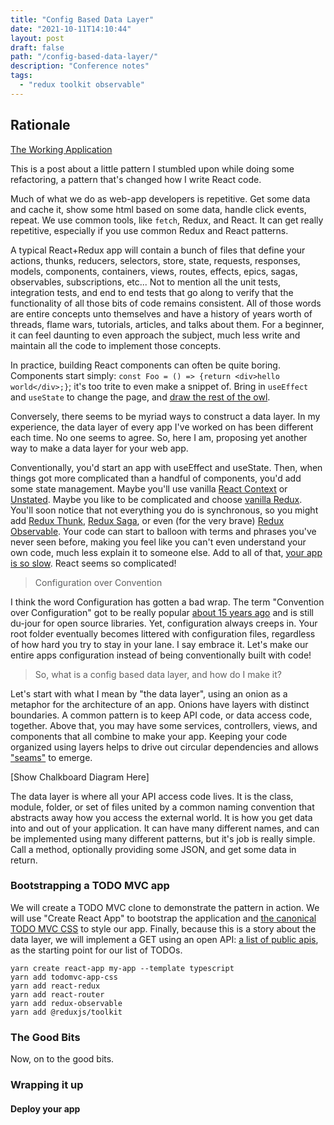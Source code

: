 ```yaml
---
title: "Config Based Data Layer"
date: "2021-10-11T14:10:44"
layout: post
draft: false
path: "/config-based-data-layer/"
description: "Conference notes"
tags:
  - "redux toolkit observable"
---
```


## Rationale

[The Working Application](https://johnaaronnelson.com/config-based-data-layer)

This is a post about a little pattern I stumbled upon while doing some refactoring, a pattern that's changed how I write React code.

Much of what we do as web-app developers is repetitive.  Get some data and cache it, show some html based on some data, handle click events, repeat.  We use common tools, like `fetch`, Redux, and React.  It can get really repetitive, especially if you use common Redux and React patterns.

A typical React+Redux app will contain a bunch of files that define your actions, thunks, reducers, selectors, store, state, requests, responses, models, components, containers, views, routes, effects, epics, sagas, observables, subscriptions, etc...  Not to mention all the unit tests, integration tests, and end to end tests that go along to verify that the functionality of all those bits of code remains consistent. All of those words are entire concepts unto themselves and have a history of years worth of threads, flame wars, tutorials, articles, and talks about them.  For a beginner, it can feel daunting to even approach the subject, much less write and maintain all the code to implement those concepts.

In practice, building React components can often be quite boring.  Components start simply: `const Foo = () => {return <div>hello world</div>;}`; it's too trite to even make a snippet of.  Bring in `useEffect` and `useState` to change the page, and [draw the rest of the owl](https://buditanrim.co/img/post/2021/03/draw_owl.jpg).

Conversely, there seems to be myriad ways to construct a data layer. In my experience, the data layer of every app I've worked on has been different each time. No one seems to agree. So, here I am, proposing yet another way to make a data layer for your web app.  


Conventionally, you'd start an app with useEffect and useState.  Then, when things got more complicated than a handful of components, you'd add some state management.  Maybe you'll use vanilla [React Context](https://kentcdodds.com/blog/how-to-use-react-context-effectively) or [Unstated](https://github.com/jamiebuilds/unstated).  Maybe you like to be complicated and choose [vanilla Redux](https://redux.js.org/usage/configuring-your-store).  You'll soon notice that not everything you do is synchronous, so you might add [Redux Thunk](https://github.com/reduxjs/redux-thunk), [Redux Saga](https://redux-saga.js.org/), or even (for the very brave) [Redux Observable](https://redux-observable.js.org/).  Your code can start to balloon with terms and phrases you've never seen before, making you feel like you can't even understand your own code, much less explain it to someone else.  Add to all of that, [your app is so slow](https://reactrocket.com/post/react-redux-optimization/).  React seems so complicated!

> Configuration over Convention

I think the word Configuration has gotten a bad wrap.  The term "Convention over Configuration" got to be really popular [about 15 years ago](https://trends.google.com/trends/explore?q=%2Fm%2F03c2qdk&date=all&geo=US) and is still du-jour for open source libraries.  Yet, configuration always creeps in. Your root folder eventually becomes littered with configuration files, regardless of how hard you try to stay in your lane.  I say embrace it.  Let's make our entire apps configuration instead of being conventionally built with code!

> So, what is a config based data layer, and how do I make it?

Let's start with what I mean by "the data layer", using an onion as a metaphor for the architecture of an app.  Onions have layers with distinct boundaries.  A common pattern is to keep API code, or data access code, together.  Above that, you may have some services, controllers, views, and components that all combine to make your app.  Keeping your code organized using layers helps to drive out circular dependencies and allows ["seams"](https://www.linkedin.com/pulse/find-seams-jens-pillgram-larsen) to emerge.

[Show Chalkboard Diagram Here]

The data layer is where all your API access code lives.  It is the class, module, folder, or set of files united by a common naming convention that abstracts away how you access the external world.  It is how you get data into and out of your application.  It can have many different names, and can be implemented using many different patterns, but it's job is really simple.  Call a method, optionally providing some JSON, and get some data in return.  

### Bootstrapping a TODO MVC app

We will create a TODO MVC clone to demonstrate the pattern in action.  We will use "Create React App" to bootstrap the application and [the canonical TODO MVC CSS](https://www.npmjs.com/package/todomvc-app-css) to style our app.  Finally, because this is a story about the data layer, we will implement a GET using an open API: [a list of public apis](https://api.publicapis.org/entries), as the starting point for our list of TODOs.

``` shell
yarn create react-app my-app --template typescript
yarn add todomvc-app-css
yarn add react-redux
yarn add react-router
yarn add redux-observable
yarn add @reduxjs/toolkit
```

### The Good Bits

Now, on to the good bits.  

### Wrapping it up

#### Deploy your app

